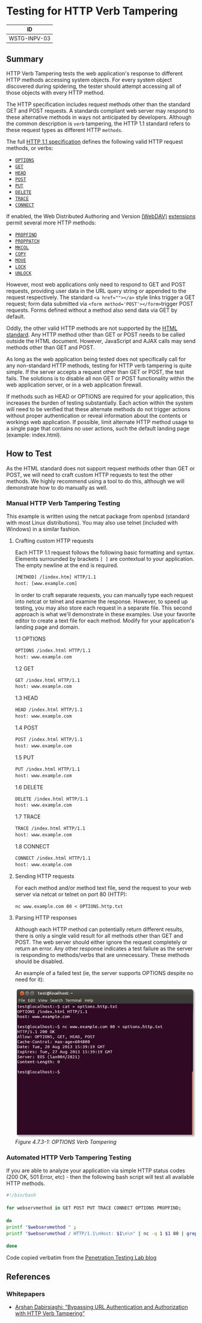 # Testing for HTTP Verb Tampering

|ID             |
|---------------|
|WSTG-INPV-03|

## Summary

HTTP Verb Tampering tests the web application's response to different HTTP methods accessing system objects. For every system object discovered during spidering, the tester should attempt accessing all of those objects with every HTTP method.

The HTTP specification includes request methods other than the standard GET and POST requests. A standards compliant web server may respond to these alternative methods in ways not anticipated by developers. Although the common description is `verb` tampering, the HTTP 1.1 standard refers to these request types as different HTTP `methods`.

The full [HTTP 1.1 specification](https://www.w3.org/Protocols/rfc2616/rfc2616-sec9.html) defines the following valid HTTP request methods, or verbs:

- [`OPTIONS`](https://www.w3.org/Protocols/rfc2616/rfc2616-sec9.html#sec9.2)
- [`GET`](https://www.w3.org/Protocols/rfc2616/rfc2616-sec9.html#sec9.3)
- [`HEAD`](https://www.w3.org/Protocols/rfc2616/rfc2616-sec9.html#sec9.4)
- [`POST`](https://www.w3.org/Protocols/rfc2616/rfc2616-sec9.html#sec9.5)
- [`PUT`](https://www.w3.org/Protocols/rfc2616/rfc2616-sec9.html#sec9.6)
- [`DELETE`](https://www.w3.org/Protocols/rfc2616/rfc2616-sec9.html#sec9.7)
- [`TRACE`](https://www.w3.org/Protocols/rfc2616/rfc2616-sec9.html#sec9.8)
- [`CONNECT`](https://www.w3.org/Protocols/rfc2616/rfc2616-sec9.html#sec9.9)

If enabled, the Web Distributed Authoring and Version [(WebDAV)](http://www.webdav.org/specs/rfc2518.html) [extensions](https://tools.ietf.org/html/rfc4918) permit several more HTTP methods:

- [`PROPFIND`](http://www.webdav.org/specs/rfc2518.html#METHOD_PROPFIND)
- [`PROPPATCH`](http://www.webdav.org/specs/rfc2518.html#METHOD_PROPPATCH)
- [`MKCOL`](http://www.webdav.org/specs/rfc2518.html#METHOD_MKCOL)
- [`COPY`](http://www.webdav.org/specs/rfc2518.html#METHOD_COPY)
- [`MOVE`](http://www.webdav.org/specs/rfc2518.html#METHOD_MOVE)
- [`LOCK`](http://www.webdav.org/specs/rfc2518.html#METHOD_LOCK)
- [`UNLOCK`](http://www.webdav.org/specs/rfc2518.html#METHOD_UNLOCK)

However, most web applications only need to respond to GET and POST requests, providing user data in the URL query string or appended to the request respectively. The standard `<a href=""></a>` style links trigger a GET request; form data submitted via
`<form method='POST'></form>`trigger POST requests. Forms defined without a method also send data via GET by default.

Oddly, the other valid HTTP methods are not supported by the [HTML standard](https://www.w3.org/TR/REC-html40/interact/forms.html#h-17.13.1). Any HTTP method other than GET or POST needs to be called outside the HTML document. However, JavaScript and AJAX calls may send methods other than GET and POST.

As long as the web application being tested does not specifically call for any non-standard HTTP methods, testing for HTTP verb tampering is quite simple. If the server accepts a request other than GET or POST, the test fails. The solutions is to disable all non GET or POST functionality within the web application server, or in a web application firewall.

If methods such as HEAD or OPTIONS are required for your application, this increases the burden of testing substantially. Each action within the system will need to be verified that these alternate methods do not trigger actions without proper authentication or reveal information about the contents or workings web application. If possible, limit alternate HTTP method usage to a single page that contains no user actions, such the default landing page (example: index.html).

## How to Test

As the HTML standard does not support request methods other than GET or POST, we will need to craft custom HTTP requests to test the other methods. We highly recommend using a tool to do this, although we will demonstrate how to do manually as well.

### Manual HTTP Verb Tampering Testing

This example is written using the netcat package from openbsd (standard with most Linux distributions). You may also use telnet (included with Windows) in a similar fashion.

1. Crafting custom HTTP requests

   Each HTTP 1.1 request follows the following basic formatting and syntax. Elements surrounded by brackets `[ ]` are contextual to your application. The empty newline at the end is required.

   ```html
   [METHOD] /[index.htm] HTTP/1.1
   host: [www.example.com]
   ```

   In order to craft separate requests, you can manually type each request into netcat or telnet and examine the response. However, to speed up testing, you may also store each request in a separate file. This second approach is what we'll demonstrate in these examples. Use your favorite editor to create a text file for each method. Modify for your application's landing page and domain.

   1.1 OPTIONS

   ```html
   OPTIONS /index.html HTTP/1.1
   host: www.example.com
   ```

   1.2 GET

   ```html
   GET /index.html HTTP/1.1
   host: www.example.com
   ```

   1.3 HEAD

   ```html
   HEAD /index.html HTTP/1.1
   host: www.example.com
   ```

   1.4 POST

   ```html
   POST /index.html HTTP/1.1
   host: www.example.com
   ```

   1.5 PUT

   ```html
   PUT /index.html HTTP/1.1
   host: www.example.com
   ```

   1.6 DELETE

   ```html
   DELETE /index.html HTTP/1.1
   host: www.example.com
   ```

   1.7 TRACE

   ```html
   TRACE /index.html HTTP/1.1
   host: www.example.com
   ```

   1.8 CONNECT

   ```html
   CONNECT /index.html HTTP/1.1
   host: www.example.com
   ```

2. Sending HTTP requests

   For each method and/or method text file, send the request to your web server via netcat or telnet on port 80 (HTTP):

   `nc www.example.com 80 < OPTIONS.http.txt`

3. Parsing HTTP responses

   Although each HTTP method can potentially return different results, there is only a single valid result for all methods other than GET and POST. The web server should either ignore the request completely or return an error. Any other response indicates a test failure as the server is responding to methods/verbs that are unnecessary. These methods should be disabled.

   An example of a failed test (ie, the server supports OPTIONS despite no need for it):

   ![OPTIONS Verb Tampering](images/OPTIONS_verb_tampering.png)\
   *Figure 4.7.3-1: OPTIONS Verb Tampering*

### Automated HTTP Verb Tampering Testing

If you are able to analyze your application via simple HTTP status codes (200 OK, 501 Error, etc) - then the following bash script will test all available HTTP methods.

```bash
#!/bin/bash

for webservmethod in GET POST PUT TRACE CONNECT OPTIONS PROPFIND;

do
printf "$webservmethod " ;
printf "$webservmethod / HTTP/1.1\nHost: $1\n\n" | nc -q 1 $1 80 | grep "HTTP/1.1"

done
```

Code copied verbatim from the [Penetration Testing Lab blog](https://pentestlab.blog/2012/12/20/http-methods-identification/)

## References

### Whitepapers

- [Arshan Dabirsiaghi: “Bypassing URL Authentication and Authorization with HTTP Verb Tampering”](https://web.archive.org/web/20081116154150/http://www.aspectsecurity.com/documents/Bypassing_VBAAC_with_HTTP_Verb_Tampering.pdf)
